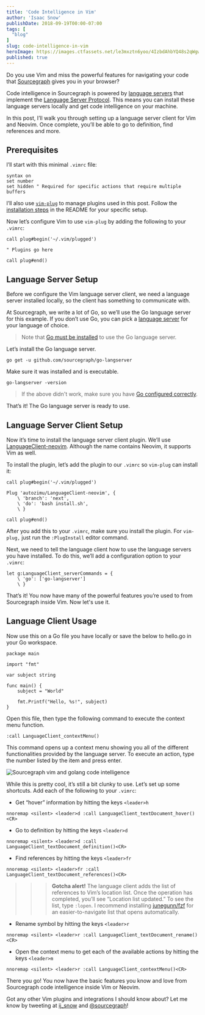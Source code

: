 ```yaml
---
title: 'Code Intelligence in Vim'
author: 'Isaac Snow'
publishDate: 2018-09-19T00:00-07:00
tags: [
  "blog"
]
slug: code-intelligence-in-vim
heroImage: https://images.ctfassets.net/le3mxztn6yoo/4IzbdAhbYQ48s2qWgwAS26/6de0af95399f0eb3c43128aca88f67a0/sourcegraph-vim-golang-code-intelligence.png
published: true
---
```


Do you use Vim and miss the powerful features for navigating your code that [Sourcegraph](https://sourcegraph.com) gives you in your browser?

Code intelligence in Sourcegraph is powered by [language servers](http://langserver.org/) that implement the [Language Server Protocol](https://microsoft.github.io/language-server-protocol/). This means you can install these language servers locally and get code intelligence on your machine.

In this post, I’ll walk you through setting up a language server client for Vim and Neovim. Once complete, you’ll be able to go to definition, find references and more.

## Prerequisites

I’ll start with this minimal `.vimrc` file:

```
syntax on
set number
set hidden " Required for specific actions that require multiple buffers
```

I’ll also use [`vim-plug`](https://github.com/junegunn/vim-plug) to manage plugins used in this post. Follow the [installation steps](https://github.com/junegunn/vim-plug#installation) in the README for your specific setup.

Now let’s configure Vim to use `vim-plug` by adding the following to your `.vimrc`:

```
call plug#begin('~/.vim/plugged')

" Plugins go here

call plug#end()
```

## Language Server Setup

Before we configure the Vim language server client, we need a language server installed locally, so the client has something to communicate with.

At Sourcegraph, we write a lot of Go, so we’ll use the Go language server for this example. If you don’t use Go, you can pick a [language server](http://langserver.org/) for your language of choice.
> Note that [Go must be installed](https://golang.org/dl/) to use the Go language server.

Let’s install the Go language server.

```
go get -u github.com/sourcegraph/go-langserver
```

Make sure it was installed and is executable.

```
go-langserver -version
```

> If the above didn't work, make sure you have [Go configured correctly](https://golang.org/doc/install#testing).

That’s it! The Go language server is ready to use.

## Language Server Client Setup

Now it’s time to install the language server client plugin. We’ll use [LanguageClient-neovim](https://github.com/autozimu/LanguageClient-neovim). Although the name contains Neovim, it supports Vim as well.

To install the plugin, let’s add the plugin to our `.vimrc` so `vim-plug` can install it:

```
call plug#begin('~/.vim/plugged')

Plug 'autozimu/LanguageClient-neovim', {
    \ 'branch': 'next',
    \ 'do': 'bash install.sh',
    \ }

call plug#end()
```

After you add this to your `.vimrc`, make sure you install the plugin. For `vim-plug,` just run the `:PlugInstall` editor command.

Next, we need to tell the language client how to use the language servers you have installed. To do this, we’ll add a configuration option to your `.vimrc`:

```
let g:LanguageClient_serverCommands = {
    \ 'go': ['go-langserver']
    \ }
```

That’s it! You now have many of the powerful features you’re used to from Sourcegraph inside Vim. Now let's use it.

## Language Client Usage

Now use this on a Go file you have locally or save the below to hello.go in your Go workspace.

```
package main

import "fmt"

var subject string

func main() {
    subject = "World"

    fmt.Printf("Hello, %s!", subject)
}
```

Open this file, then type the following command to execute the context menu function.

```
:call LanguageClient_contextMenu()
```

This command opens up a context menu showing you all of the different functionalities provided by the language server. To execute an action, type the number listed by the item and press enter.

![Sourcegraph vim and golang code intelligence](https://images.ctfassets.net/le3mxztn6yoo/c999K2j8NqqCAMAwwuySM/a95eb91f8b0e481d32f28b1e8466e436/sourcegraph-vim-golang-code-intelligence.gif)


While this is pretty cool, it’s still a bit clunky to use. Let’s set up some shortcuts. Add each of the following to your `.vimrc`:

* Get “hover” information by hitting the keys `<leader>h`
```
nnoremap <silent> <leader>d :call LanguageClient_textDocument_hover()<CR>
```

* Go to definition by hitting the keys `<leader>d`
```
nnoremap <silent> <leader>d :call LanguageClient_textDocument_definition()<CR>
```

* Find references by hitting the keys `<leader>fr`
```
nnoremap <silent> <leader>fr :call LanguageClient_textDocument_references()<CR>
```

>>> **Gotcha alert!** The language client adds the list of references to Vim’s location list. Once the operation has completed, you’ll see “Location list updated.” To see the list, type `:lopen`. I recommend installing [junegunn/fzf](https://github.com/junegunn/fzf) for an easier-to-navigate list that opens automatically.

* Rename symbol by hitting the keys `<leader>r`
```
nnoremap <silent> <leader>r :call LanguageClient_textDocument_rename()<CR>
```

* Open the context menu to get each of the available actions by hitting the keys `<leader>m`
```
nnoremap <silent> <leader>r :call LanguageClient_contextMenu()<CR>
```

There you go! You now have the basic features you know and love from Sourcegraph code intelligence inside Vim or Neovim.

Got any other Vim plugins and integrations I should know about? Let me know by tweeting at [ij_snow](https://twitter.com/ij_snow) and [@sourcegraph](https://twitter.com/sourcegraph)!

